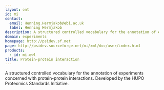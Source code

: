 ```yaml
---
layout: ont
id: mi
contact: 
  email: Henning.Hermjakob@ebi.ac.uk
  label: Henning Hermjakob
description: A structured controlled vocabulary for the annotation of experiments concerned with protein-protein interactions. Developed by the HUPO Proteomics Standards Initiative.
domain: experiments
homepage: http://psidev.sf.net
page: http://psidev.sourceforge.net/mi/xml/doc/user/index.html
products: 
  - id: mi.owl
title: Protein-protein interaction
---
```


A structured controlled vocabulary for the annotation of experiments concerned with protein-protein interactions. Developed by the HUPO Proteomics Standards Initiative.